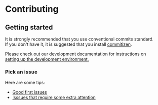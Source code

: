 # Contributing

## Getting started

It is strongly recommended that you use conventional commits standard.  
If you don't have it, it is suggested that you install [commitizen](https://commitizen-tools.github.io/commitizen/).

Please check out our development documentation for instructions on
[setting up the development environment.](index.html#setting-up-the-development-environment)

### Pick an issue

Here are some tips:

- [Good first issues](https://github.com/LibreLingo/LibreLingo/issues?q=is%3Aopen+is%3Aissue+label%3A%22good+first+issue%22)
- [Isssues that require some extra attention](https://github.com/LibreLingo/LibreLingo/issues?q=is%3Aopen+is%3Aissue+label%3A%22help+wanted%22)
